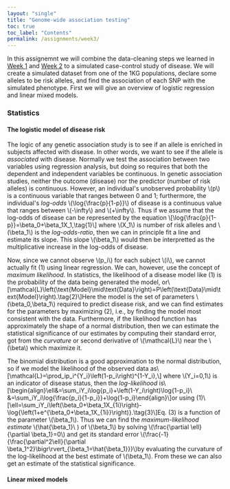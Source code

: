 ```yaml
---
layout: "single"
title: "Genome-wide association testing"
toc: true
toc_label: "Contents"
permalink: /assignments/week3/
---
```


In this assignemnt we will combine the data-cleaning steps we learned in [Week 1](https://wletsou.github.io/assignments/week1) and [Week 2](https://wletsou.github.io/assignments/week2) to a simulated case-control study of disease.  We will create a simulated dataset from one of the 1KG populations, declare some alleles to be risk alleles, and find the association of each SNP with the simulated phenotype.  First we will give an overview of logistic regression and linear mixed models.

### Statistics ###

#### The logistic model of disease risk ####

The logic of any genetic association study is to see if an allele is enriched in subjects affected with disease.  In other words, we want to see if the allele is *associated* with disease.  Normally we test the association between two variables using regression analysis, but doing so requires that both the dependent and independent variables be continuous.  In genetic association studies, neither the outcome (disease) nor the predictor (number of risk alleles) is continuous.  However, an individual's unobserved probability \\(p\\) is a continuous variable that ranges between 0 and 1; furthermore, the individual's *log-odds* \\(\log{\frac{p}{1-p}}\\) of disease is a continuous value that ranges between \\(-\infty\\) and \\(+\infty\\).  Thus if we assume that the log-odds of disease can be represented by the equation \\[\log{\frac{p}{1-p}}=\beta_0+\beta_1X_1,\tag{1}\\] where \\(X_1\\) is number of risk alleles and \\(\beta_1\\) is the *log-odds-ratio*, then we can in principle fit a line and estimate its slope.  This slope \\(\beta_1\\) would then be interpretted as the multiplicative increase in the log-odds of disease.

Now, since we cannot observe \\(p_i\\) for each subject \\(i\\), we cannot actually fit (1) using linear regression.  We can, however, use the concept of *maximum likelihood*.  In statistics, the likelihood of a disease model like (1) is the probability of the data being generated the model, or\\[\mathcal{L}\left(\text{Model}\mid\text{Data}\right)=P\left(\text{Data}\mid\text{Model}\right).\tag{2}\\]Here the model is the set of parameters \\(\beta_0,\beta_1\\) required to predict disease risk, and we can find estimates for the parameters by maximizing (2), i.e., by finding the model most consistent with the data.  Furthermore, if the likelihood function has approximately the shape of a normal distribution, then we can estimate the statistical significance of our estimates by computing their standard error, got from the *curvature* or second derivative of \\(\mathcal{L}\\) near the \\(\beta\\) which maximize it.

The binomial distribution is a good approximation to the normal distribution, so if we model the likelihood of the observed data as\\[\mathcal{L}=\prod_ip_i^{Y_i}\left(1-p_i\right)^{1-Y_i},\\] where \\(Y_i=0,1\\) is an indicator of disease status, then the *log-likelihood* is\\[\begin{align}\ell&=\sum_iY_i\log{p_i}+\left(1-Y_i\right)\log{1-p_i}\\ &=\sum_iY_i\log{\frac{p_i}{1-p_i}}+\log{1-p_i}\end{align}\\]or using (1)\\[\ell=\sum_iY_i\left(\beta_0+\beta_1X_{1i}\right)-\log{\left(1+e^{\beta_0+\beta_1X_{1i}}\right)}.\tag{3}\\]Eq. (3) is a function of the parameter \\(\beta_1\\).  Thus we can find the *maximum-likelihood estimate* \\(\hat{\beta_1}\\
) of \\(\beta_1\\) by solving \\(\frac{\partial \ell}{\partial \beta_1}=0\\) and get its standard error \\(\frac{-1}{\frac{\partial^2\ell}{\partial \beta_1^2}\bigr\rvert_{\beta_1=\hat{\beta_1}}}\\)by evaluating the curvature of the log-likelihood at the best estimate of \\(\beta_1\\).  From these we can also get an estimate of the statistical significance.

#### Linear mixed models ####


